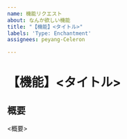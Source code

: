 ```yaml
---
name: 機能リクエスト
about: なんか欲しい機能
title: "【機能】<タイトル>"
labels: 'Type: Enchantment'
assignees: peyang-Celeron

---
```


# 【機能】<タイトル>

## 概要

<概要>
